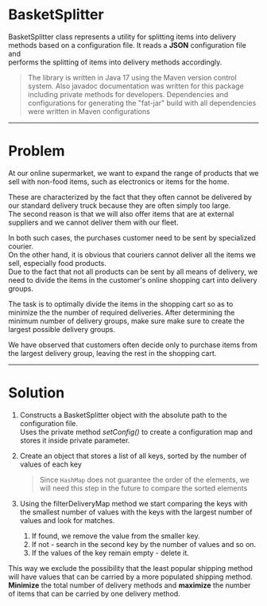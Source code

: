 
# BasketSplitter

BasketSplitter class represents a utility for splitting items into delivery  
methods based on a configuration file. It reads a <b>JSON</b> configuration file and  
performs the splitting of items into delivery methods accordingly.

> The library is written in Java 17 using the Maven version control system.
Also javadoc documentation was written for this package including private methods for developers.
Dependencies and configurations for generating the "fat-jar" build with all dependencies were written in Maven configurations


***

# Problem

At our online supermarket, we want to expand the range of products
that we sell with non-food items, such as electronics or items for the home. 

These are characterized by the fact that they often cannot be delivered by our standard
delivery truck because they are often simply too large.  
The second reason is that we will also offer items that are at external
suppliers and we cannot deliver them with our fleet.  

In both such cases, the purchases customer need to be sent by specialized courier.  
On the other hand, it is obvious that couriers cannot deliver all the items we sell, especially food products.  
Due to the fact that not all products can be sent by all means of
delivery, we need to divide the items in the customer's online shopping cart into delivery groups.  

The task is to optimally divide the items in the shopping cart so as to minimize the
the number of required deliveries. After determining the minimum number of delivery groups, make sure
make sure to create the largest possible delivery groups.  

We have observed that customers often decide only to purchase items from the largest
delivery group, leaving the rest in the shopping cart.



***

# Solution

1. Constructs a BasketSplitter object with the absolute path to the configuration file.  
Uses the private method <i>setConfig()</i> to create a configuration map and stores it inside private parameter.

2.  Create an object that stores a list of all keys, sorted by the number of values of each key

    > Since `HashMap` does not guarantee the order of the elements, we will need this step in the future to compare the sorted elements

3. Using the filterDeliveryMap method we start comparing the keys with the smallest number of values with the keys with the largest number of values and look for matches. 
    1. If found, we remove the value from the smaller key. 
    2. If not - search in the second key by the number of values and so on.
    3. If the values of the key remain empty - delete it.

This way we exclude the possibility that the least popular shipping method will have values that can be carried by a more populated shipping method.  
<b>Minimize</b> the total number of delivery methods and <b>maximize</b> the number of items that can be carried by one delivery method.


